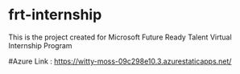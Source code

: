 # frt-internship
This is the project created for Microsoft Future Ready Talent Virtual Internship Program

#Azure Link : https://witty-moss-09c298e10.3.azurestaticapps.net/
